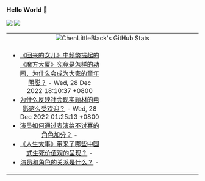 ### Hello World 👋

[![](https://img.shields.io/badge/@ChenLittleBlack-1a6c81?style=flat&logo=java&logoColor=1a6c81&label=Java&colorA=ffffff)](https://www.java.com/)
[![](https://img.shields.io/badge/@ChenLittleBlack-41b883?style=flat&logo=vuedotjs&logoColor=41b883&label=Vue&colorA=ffffff)](https://cn.vuejs.org/)

<table>
<tr>
<td colspan="2" style="text-align: center;">
<img alt="ChenLittleBlack's GitHub Stats" src="https://github-readme-stats.vercel.app/api?username=ChenLittleBlack&show_icons=true&icon_color=CE1D2D&text_color=718096&bg_color=ffffff&hide_title=true" />
</td>
</tr>
<tr>
<td align="center" valign="middle">

<!-- START_SECTION:blog -->
* <a href='http://www.zhihu.com/question/574816671/answer/2819556196?utm_campaign=rss&utm_medium=rss&utm_source=rss&utm_content=title' target='_blank'>《回来的女儿》中频繁提起的《魔方大厦》究竟是怎样的动画，为什么会成为大家的童年阴影？</a> - Wed, 28 Dec 2022 18:10:37 +0800
* <a href='http://www.zhihu.com/question/569968451/answer/2818822359?utm_campaign=rss&utm_medium=rss&utm_source=rss&utm_content=title' target='_blank'>为什么反映社会现实题材的电影这么受欢迎？</a> - Wed, 28 Dec 2022 01:25:13 +0800
* <a href='http://www.zhihu.com/question/569968778/answer/2818786453?utm_campaign=rss&utm_medium=rss&utm_source=rss&utm_content=title' target='_blank'>演员如何通过表演给不讨喜的角色加分？</a> - 
* <a href='http://www.zhihu.com/question/569967802/answer/2818670056?utm_campaign=rss&utm_medium=rss&utm_source=rss&utm_content=title' target='_blank'>《人生大事》带来了哪些中国式生死价值观的呈现？</a> - 
* <a href='http://www.zhihu.com/question/573580653/answer/2818600132?utm_campaign=rss&utm_medium=rss&utm_source=rss&utm_content=title' target='_blank'>演员和角色的关系是什么？</a> - 
<!-- END_SECTION:blog -->

</td>
<td valign="middle" width="50%">

<!-- START_SECTION:douban -->

<!-- END_SECTION:douban -->

</td>
</tr>
</table>
